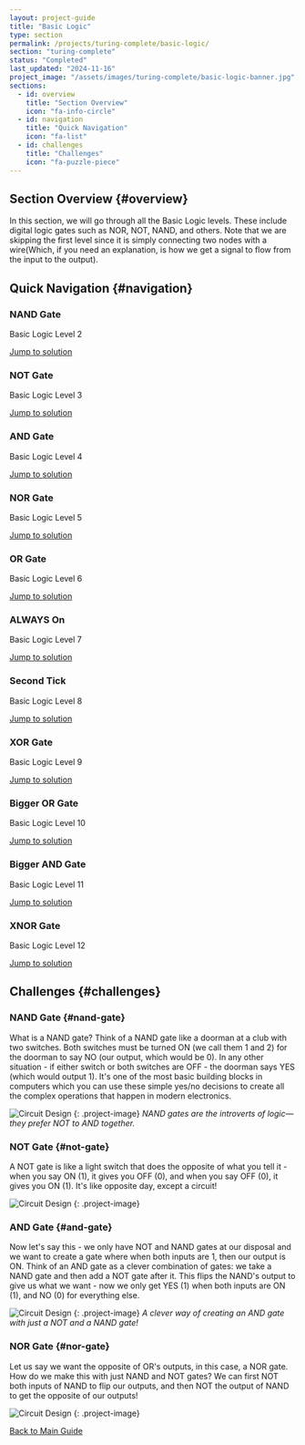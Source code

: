```yaml
---
layout: project-guide
title: "Basic Logic"
type: section
permalink: /projects/turing-complete/basic-logic/
section: "turing-complete"
status: "Completed"
last_updated: "2024-11-16"
project_image: "/assets/images/turing-complete/basic-logic-banner.jpg"
sections:
  - id: overview
    title: "Section Overview"
    icon: "fa-info-circle"
  - id: navigation
    title: "Quick Navigation"
    icon: "fa-list"
  - id: challenges
    title: "Challenges"
    icon: "fa-puzzle-piece"
---
```


## Section Overview {#overview}
In this section, we will go through all the Basic Logic levels. These include digital logic gates such as NOR, NOT, NAND, and others. Note that we are skipping the first level since it is simply connecting two nodes with a wire(Which, if you need an explanation, is how we get a signal to flow from the input to the output).

## Quick Navigation {#navigation}

<div class="subsection-grid">
  <div class="subsection-card">
    <h3>NAND Gate</h3>
    <p>Basic Logic Level 2</p>
    <a href="#nand-gate" class="subsection-link">Jump to solution <i class="fas fa-arrow-right"></i></a>
  </div>

  <div class="subsection-card">
    <h3>NOT Gate</h3>
    <p>Basic Logic Level 3</p>
    <a href="#not-gate" class="subsection-link">Jump to solution <i class="fas fa-arrow-right"></i></a>
  </div>

  <div class="subsection-card">
    <h3>AND Gate</h3>
    <p>Basic Logic Level 4</p>
    <a href="#and-gate" class="subsection-link">Jump to solution <i class="fas fa-arrow-right"></i></a>
  </div>

  <div class="subsection-card">
    <h3>NOR Gate</h3>
    <p>Basic Logic Level 5</p>
    <a href="#nor-gate" class="subsection-link">Jump to solution <i class="fas fa-arrow-right"></i></a>
  </div>

  <div class="subsection-card">
    <h3>OR Gate</h3>
    <p>Basic Logic Level 6</p>
    <a href="#or-gate" class="subsection-link">Jump to solution <i class="fas fa-arrow-right"></i></a>
  </div>

  <div class="subsection-card">
    <h3>ALWAYS On</h3>
    <p>Basic Logic Level 7</p>
    <a href="#always-on" class="subsection-link">Jump to solution <i class="fas fa-arrow-right"></i></a>
  </div>

  <div class="subsection-card">
    <h3>Second Tick</h3>
    <p>Basic Logic Level 8</p>
    <a href="#second-tick" class="subsection-link">Jump to solution <i class="fas fa-arrow-right"></i></a>
  </div>

  <div class="subsection-card">
    <h3>XOR Gate</h3>
    <p>Basic Logic Level 9</p>
    <a href="#xor-gate" class="subsection-link">Jump to solution <i class="fas fa-arrow-right"></i></a>
  </div>

  <div class="subsection-card">
    <h3>Bigger OR Gate</h3>
    <p>Basic Logic Level 10</p>
    <a href="#bigger-or-gate" class="subsection-link">Jump to solution <i class="fas fa-arrow-right"></i></a>
  </div>

  <div class="subsection-card">
    <h3>Bigger AND Gate</h3>
    <p>Basic Logic Level 11</p>
    <a href="#bigger-and-gate" class="subsection-link">Jump to solution <i class="fas fa-arrow-right"></i></a>
  </div>

  <div class="subsection-card">
    <h3>XNOR Gate</h3>
    <p>Basic Logic Level 12</p>
    <a href="#xnor-gate" class="subsection-link">Jump to solution <i class="fas fa-arrow-right"></i></a>
  </div>
  

  <!-- Add more subsection cards as needed -->
</div>

## Challenges {#challenges}

### NAND Gate {#nand-gate}
What is a NAND gate? Think of a NAND gate like a doorman at a club with two switches. Both switches must be turned ON (we call them 1 and 2) for the doorman to say NO (our output, which would be 0). In any other situation - if either switch or both switches are OFF - the doorman says YES (which would output 1). It's one of the most basic building blocks in computers which you can use these simple yes/no decisions to create all the complex operations that happen in modern electronics.

![Circuit Design](/assets/images/BasicLogic/NANDGATE.png)
{: .project-image}
*NAND gates are the introverts of logic—they prefer NOT to AND together.*


### NOT Gate {#not-gate}
A NOT gate is like a light switch that does the opposite of what you tell it - when you say ON (1), it gives you OFF (0), and when you say OFF (0), it gives you ON (1). It's like opposite day, except a circuit!

![Circuit Design](/assets/images/BasicLogic/NOTGATE.png)
{: .project-image}

### AND Gate {#and-gate}
Now let's say this - we only have NOT and NAND gates at our disposal and we want to create a gate where when both inputs are 1, then our output is ON. Think of an AND gate as a clever combination of gates: we take a NAND gate and then add a NOT gate after it. This flips the NAND's output to give us what we want - now we only get YES (1) when both inputs are ON (1), and NO (0) for everything else.

![Circuit Design](/assets/images/BasicLogic/ANDGATE.png)
{: .project-image}
*A clever way of creating an AND gate with just a NOT and a NAND gate!*

### NOR Gate {#nor-gate}
Let us say we want the opposite of OR's outputs, in this case, a NOR gate. How do we make this with just NAND and NOT gates? We can first NOT both inputs of NAND to flip our outputs, and then NOT the output of NAND to get the opposite of our outputs!

![Circuit Design](/assets/images/BasicLogic/NORGATE.png)
{: .project-image}




<!-- Back to main guide link -->
<div class="guide-navigation">
  <a href=".." class="back-to-guide">
    <i class="fas fa-arrow-left"></i> Back to Main Guide
  </a>
</div>

